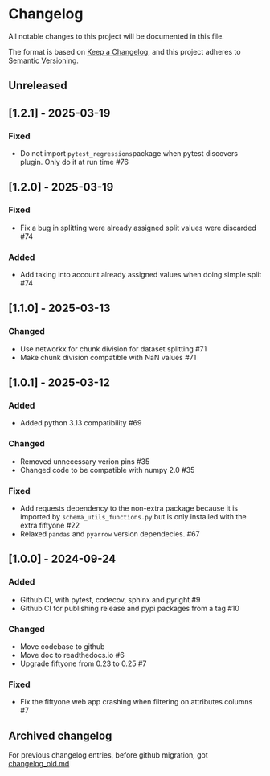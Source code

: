 # Changelog

All notable changes to this project will be documented in this file.

The format is based on [Keep a Changelog](https://keepachangelog.com/en/1.0.0/),
and this project adheres to [Semantic Versioning](https://semver.org/spec/v2.0.0.html).

## Unreleased

## [1.2.1] - 2025-03-19

### Fixed

- Do not import `pytest_regressions`package when pytest discovers plugin. Only do it at run time #76

## [1.2.0] - 2025-03-19

### Fixed

- Fix a bug in splitting were already assigned split values were discarded #74

### Added

- Add taking into account already assigned values when doing simple split #74

## [1.1.0] - 2025-03-13

### Changed

- Use networkx for chunk division for dataset splitting #71
- Make chunk division compatible with NaN values #71

## [1.0.1] - 2025-03-12

### Added

- Added python 3.13 compatibility #69

### Changed

- Removed unnecessary verion pins #35
- Changed code to be compatible with numpy 2.0 #35

### Fixed

- Add requests dependency to the non-extra package because it is imported by
`schema_utils_functions.py` but is only installed with the extra fiftyone #22
- Relaxed `pandas` and `pyarrow` version dependecies. #67

## [1.0.0] - 2024-09-24

### Added

- Github CI, with pytest, codecov, sphinx and pyright #9
- Github CI for publishing release and pypi packages from a tag #10

### Changed

- Move codebase to github
- Move doc to readthedocs.io #6
- Upgrade fiftyone from 0.23 to 0.25 #7

### Fixed

- Fix the fiftyone web app crashing when filtering on attributes columns #7

## Archived changelog

For previous changelog entries, before github migration, got [changelog_old.md](docs/changelog_old.md)
